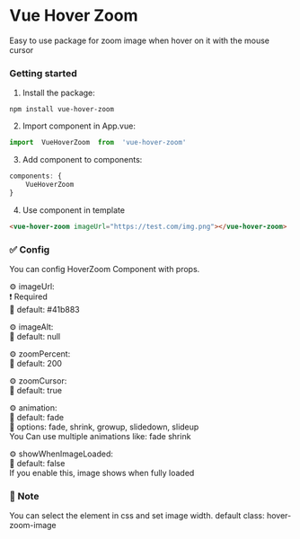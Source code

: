 # Vue Hover Zoom

  
Easy to use package for zoom image when hover on it with the mouse cursor

### Getting started  

1. Install the package:
```shell
npm install vue-hover-zoom
```

2. Import component in App.vue:
```javascript
import  VueHoverZoom  from  'vue-hover-zoom'
```
3. Add component to components:
```javascript
components: {  
	VueHoverZoom  
}
```

4. Use component in template
```html
<vue-hover-zoom imageUrl="https://test.com/img.png"></vue-hover-zoom>
```

  

### ✅ Config

You can config HoverZoom Component with props.

⚙ imageUrl:  
❗ Required  
🔹 default: #41b883  

⚙ imageAlt:  
🔹 default: null   

⚙ zoomPercent:  
🔹 default: 200   

⚙ zoomCursor:  
🔹 default: true   

⚙ animation:  
🔹 default: fade  
🔸 options: fade, shrink, growup, slidedown, slideup  
You Can use multiple animations like: fade shrink  

⚙ showWhenImageLoaded:  
🔹 default: false  
If you enable this, image shows when fully loaded 


### 📌 Note  
You can select the element in css and set image width.
default class: hover-zoom-image